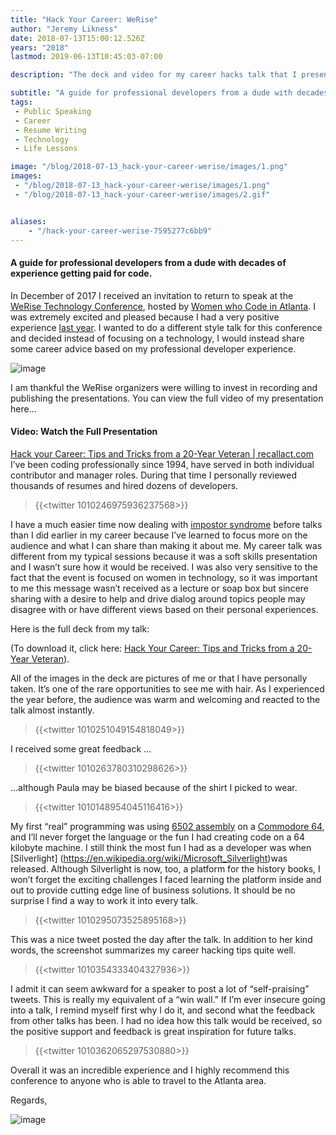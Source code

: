 ```yaml
---
title: "Hack Your Career: WeRise"
author: "Jeremy Likness"
date: 2018-07-13T15:00:12.526Z
years: "2018"
lastmod: 2019-06-13T10:45:03-07:00

description: "The deck and video for my career hacks talk that I presented at the WeRise Women who Code conference in 2018."

subtitle: "A guide for professional developers from a dude with decades of experience getting paid for code."
tags:
 - Public Speaking 
 - Career 
 - Resume Writing 
 - Technology 
 - Life Lessons 

image: "/blog/2018-07-13_hack-your-career-werise/images/1.png" 
images:
 - "/blog/2018-07-13_hack-your-career-werise/images/1.png" 
 - "/blog/2018-07-13_hack-your-career-werise/images/2.gif" 


aliases:
    - "/hack-your-career-werise-7595277c6bb9"
---
```


#### A guide for professional developers from a dude with decades of experience getting paid for code.

In December of 2017 I received an invitation to return to speak at the [WeRise Technology Conference](https://werise.tech/), hosted by [Women who Code in Atlanta](https://www.womenwhocode.com/atl). I was extremely excited and pleased because I had a very positive experience [last year](https://github.com/JeremyLikness/docker-we-rise). I wanted to do a different style talk for this conference and decided instead of focusing on a technology, I would instead share some career advice based on my professional developer experience.




![image](/blog/2018-07-13_hack-your-career-werise/images/1.png)



I am thankful the WeRise organizers were willing to invest in recording and publishing the presentations. You can view the full video of my presentation here…

#### Video: Watch the Full Presentation

[Hack your Career: Tips and Tricks from a 20-Year Veteran | recallact.com](https://www.recallact.com/presentation/hack-your-career-tips-and-tricks-20-year-veteran)
I’ve been coding professionally since 1994, have served in both individual contributor and manager roles. During that time I personally reviewed thousands of resumes and hired dozens of developers.

> {{<twitter 1010246975936237568>}}


I have a much easier time now dealing with [impostor syndrome](https://www.hanselman.com/blog/ImAPhonyAreYou.aspx) before talks than I did earlier in my career because I’ve learned to focus more on the audience and what I can share than making it about me. My career talk was different from my typical sessions because it was a soft skills presentation and I wasn’t sure how it would be received. I was also very sensitive to the fact that the event is focused on women in technology, so it was important to me this message wasn’t received as a lecture or soap box but sincere sharing with a desire to help and drive dialog around topics people may disagree with or have different views based on their personal experiences.

Here is the full deck from my talk:




(To download it, click here: [Hack Your Career: Tips and Tricks from a 20-Year Veteran](https://jlikme.blob.core.windows.net/presentations/HackYourCareer.pdf)).

All of the images in the deck are pictures of me or that I have personally taken. It’s one of the rare opportunities to see me with hair. As I experienced the year before, the audience was warm and welcoming and reacted to the talk almost instantly.

> {{<twitter 1010251049154818049>}}


I received some great feedback …

> {{<twitter 1010263780310298626>}}


…although Paula may be biased because of the shirt I picked to wear.

> {{<twitter 1010148954045116416>}}


My first “real” programming was using [6502 assembly](https://en.wikibooks.org/wiki/6502_Assembly) on a [Commodore 64](https://en.wikipedia.org/wiki/Commodore_64), and I’ll never forget the language or the fun I had creating code on a 64 kilobyte machine. I still think the most fun I had as a developer was when [Silverlight] (https://en.wikipedia.org/wiki/Microsoft_Silverlight)was released. Although Silverlight is now, too, a platform for the history books, I won’t forget the exciting challenges I faced learning the platform inside and out to provide cutting edge line of business solutions. It should be no surprise I find a way to work it into every talk.

> {{<twitter 1010295073525895168>}}


This was a nice tweet posted the day after the talk. In addition to her kind words, the screenshot summarizes my career hacking tips quite well.

> {{<twitter 1010354333404327936>}}


I admit it can seem awkward for a speaker to post a lot of “self-praising” tweets. This is really my equivalent of a “win wall.” If I’m ever insecure going into a talk, I remind myself first why I do it, and second what the feedback from other talks has been. I had no idea how this talk would be received, so the positive support and feedback is great inspiration for future talks.

> {{<twitter 1010362065297530880>}}


Overall it was an incredible experience and I highly recommend this conference to anyone who is able to travel to the Atlanta area.

Regards,




![image](/blog/2018-07-13_hack-your-career-werise/images/2.gif)
